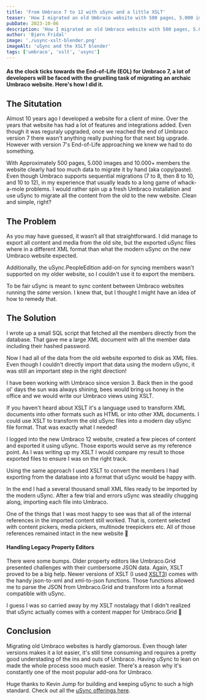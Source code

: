 ```yaml
---
title: 'From Umbraco 7 to 12 with uSync and a little XSLT'
teaser: 'How I migrated an old Umbraco website with 500 pages, 5.000 images and 10.000 members'
pubDate: 2023-10-06
description: 'How I migrated an old Umbraco website with 500 pages, 5.000 images and 10.000 members using uSync and XSLT'
author: 'Bjørn Fridal'
image: './usync-xslt-blender.png'
imageAlt: 'uSync and the XSLT blender'
tags: ['umbraco', 'xslt', 'usync']
---
```


#### As the clock ticks towards the End-of-Life (EOL) for Umbraco 7, a lot of developers will be faced with the gruelling task of migrating an archaic Umbraco website. Here's how I did it.

## The Situtation

Almost 10 years ago I developed a website for a client of mine. Over the years that website has had a lot of features and integrations added. Even though it was reguraly upgraded, once we reached the end of Umbraco version 7 there wasn't anything really pushing for that next big upgrade. However with version 7's End-of-Life approaching we knew we had to do something.

With Approximately 500 pages, 5.000 images and 10.000+ members the website clearly had too much data to migrate it by hand (aka copy/paste). Even though Umbraco supports sequential migrations (7 to 8, then 8 to 10, and 10 to 12), in my experience that usually leads to a long game of whack-a-mole problems. I would rather spin up a fresh Umbraco installation and use uSync to migrate all the content from the old to the new website. Clean and simple, right?

## The Problem

As you may have guessed, it wasn’t all that straightforward. I did manage to export all content and media from the old site, but the exported uSync files where in a different XML format than what the modern uSync on the new Umbraco website expected.

Additionally, the uSync.PeopleEdition add-on for syncing members wasn't supported on my older website, so I couldn't use it to export the members.

To be fair uSync is meant to sync content between Umbraco websites running the _same_ version. I knew that, but I thought I might have an idea of how to remedy that.

## The Solution

I wrote up a small SQL script that fetched all the members directly from the database. That gave me a large XML document with all the member data including their hashed password. 

Now I had all of the data from the old website exported to disk as XML files. Even though I couldn't directly import that data using the modern uSync, it was still an important step in the right direction!

I have been working with Umbraco since version 3. Back then in the good ol' days the sun was always shining, bees would bring us honey in the office and we would write our Umbraco views using XSLT.

If you haven't heard about XSLT it's a language used to transform XML documents into other formats such as HTML or into other XML documents. I could use XSLT to transform the old uSync files into a modern day uSync file format. That was exactly what I needed!

I logged into the new Umbraco 12 website, created a few pieces of content and exported it using uSync. Those exports would serve as my reference point. As I was writing up my XSLT I would compare my result to those exported files to ensure I was on the right track.

Using the same approach I used XSLT to convert the members I had exporting from the database into a format that uSync would be happy with.

In the end I had a several thousand small XML files ready to be imported by the modern uSync. After a few trial and errors uSync was steadily chugging along, importing each file into Umbraco.

One of the things that I was most happy to see was that all of the internal references in the imported content still worked. That is, content selected with content pickers, media pickers, multinode treepickers etc. All of those references remained intact in the new website 🙌

#### Handling Legacy Property Editors

There were some bumps. Older property editors like Umbraco.Grid presented challenges with their cumbersome JSON data. Again, XSLT proved to be a big help. Newer versions of XSLT (I used [XSLT3](https://www.npmjs.com/package/xslt3)) comes with the handy json-to-xml and xml-to-json functions. Those functions allowed me to parse the JSON from Umbraco.Grid and transform into a format compatible with uSync.

I guess I was so carried away by my XSLT nostalagy that I didn't realized that uSync actually comes with a content mapper for Umbraco.Grid 🙈

## Conclusion

Migrating old Umbraco websites is hardly glamorous. Even though later versions makes it a lot easier, it's still time consuming and requires a pretty good understading of the ins and outs of Umbraco. Having uSync to lean on made the whole process sooo much easier. There's a reason why it's constantly one of the most popular add-ons for Umbraco. 

Huge thanks to Kevin Jump for building and keeping uSync to such a high standard. Check out all the [uSync offerings here](https://jumoo.co.uk/uSync/).